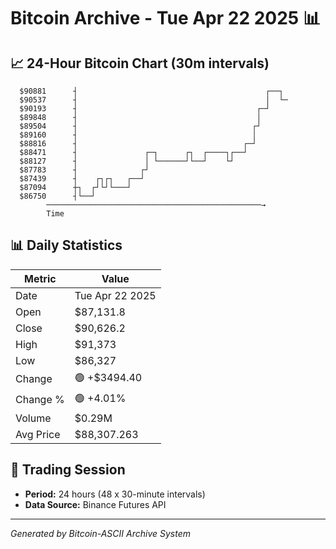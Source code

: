 # Bitcoin Archive - Tue Apr 22 2025 📊

## 📈 24-Hour Bitcoin Chart (30m intervals)

```
  $90881      ┤                                          ┌──┐  
  $90537      ┤                                          │  └─ 
  $90193      ┤                                        ┌─┘     
  $89848      ┤                                        │       
  $89504      ┤                                       ┌┘       
  $89160      ┤                                       │        
  $88816      ┤                                     ┌─┘        
  $88471      ┤               ┌─┐      ┌┐  ┌────┐┌──┘          
  $88127      ┤               │ └──────┘└──┘    └┘             
  $87783      ┤              ┌┘                                
  $87439      ┤    ┌┐┌┐   ┌──┘                                 
  $87094      ┼┐  ┌┘└┘└───┘                                    
  $86750      ┤└──┘                                            
        ────────────────────────────────────────────────→
        Time
```

## 📊 Daily Statistics

| Metric | Value |
|--------|-------|
| Date | Tue Apr 22 2025 |
| Open | $87,131.8 |
| Close | $90,626.2 |
| High | $91,373 |
| Low | $86,327 |
| Change | 🟢 +$3494.40 |
| Change % | 🟢 +4.01% |
| Volume | $0.29M |
| Avg Price | $88,307.263 |

## 📅 Trading Session

- **Period:** 24 hours (48 x 30-minute intervals)
- **Data Source:** Binance Futures API

---
*Generated by Bitcoin-ASCII Archive System*
